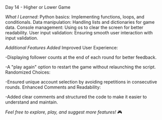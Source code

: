 Day 14 - Higher or Lower Game 

*What I Learned*:
Python basics: Implementing functions, loops, and conditionals.
Data manipulation: Handling lists and dictionaries for game data.
Console management: Using os to clear the screen for better readability.
User input validation: Ensuring smooth user interaction with input validation.

*Additional Features Added*
Improved User Experience:

-Displaying follower counts at the end of each round for better feedback.

-A "play again" option to restart the game without relaunching the script.
Randomized Choices:

-Ensured unique account selection by avoiding repetitions in consecutive rounds.
Enhanced Comments and Readability:

-Added clear comments and structured the code to make it easier to understand and maintain.

*Feel free to explore, play, and suggest more features!* 🎮


